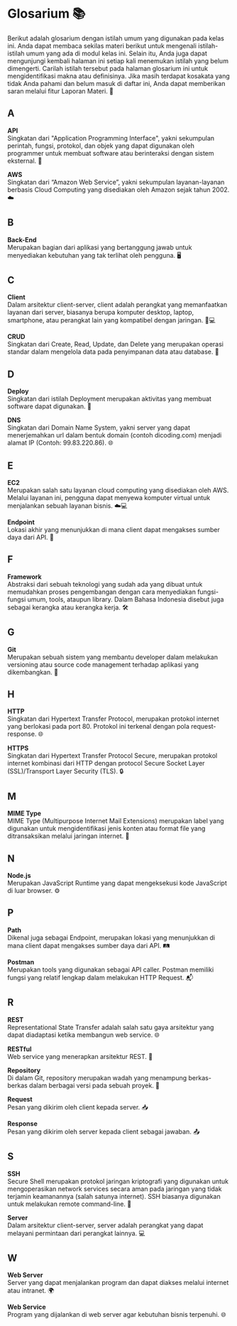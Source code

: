 # Glosarium 📚

Berikut adalah glosarium dengan istilah umum yang digunakan pada kelas ini. Anda dapat membaca sekilas materi berikut untuk mengenali istilah-istilah umum yang ada di modul kelas ini. Selain itu, Anda juga dapat mengunjungi kembali halaman ini setiap kali menemukan istilah yang belum dimengerti. Carilah istilah tersebut pada halaman glosarium ini untuk mengidentifikasi makna atau definisinya. Jika masih terdapat kosakata yang tidak Anda pahami dan belum masuk di daftar ini, Anda dapat memberikan saran melalui fitur Laporan Materi. 📖

## A

**API**  
Singkatan dari "Application Programming Interface", yakni sekumpulan perintah, fungsi, protokol, dan objek yang dapat digunakan oleh programmer untuk membuat software atau berinteraksi dengan sistem eksternal. 🔌

**AWS**  
Singkatan dari “Amazon Web Service”, yakni sekumpulan layanan-layanan berbasis Cloud Computing yang disediakan oleh Amazon sejak tahun 2002. ☁️

## B

**Back-End**  
Merupakan bagian dari aplikasi yang bertanggung jawab untuk menyediakan kebutuhan yang tak terlihat oleh pengguna. 🖥️

## C

**Client**  
Dalam arsitektur client-server, client adalah perangkat yang memanfaatkan layanan dari server, biasanya berupa komputer desktop, laptop, smartphone, atau perangkat lain yang kompatibel dengan jaringan. 📱💻

**CRUD**  
Singkatan dari Create, Read, Update, dan Delete yang merupakan operasi standar dalam mengelola data pada penyimpanan data atau database. 🔄

## D

**Deploy**  
Singkatan dari istilah Deployment merupakan aktivitas yang membuat software dapat digunakan. 🚀

**DNS**  
Singkatan dari Domain Name System, yakni server yang dapat menerjemahkan url dalam bentuk domain (contoh dicoding.com) menjadi alamat IP (Contoh: 99.83.220.86). 🌐

## E

**EC2**  
Merupakan salah satu layanan cloud computing yang disediakan oleh AWS. Melalui layanan ini, pengguna dapat menyewa komputer virtual untuk menjalankan sebuah layanan bisnis. ☁️💻

**Endpoint**  
Lokasi akhir yang menunjukkan di mana client dapat mengakses sumber daya dari API. 📍

## F

**Framework**  
Abstraksi dari sebuah teknologi yang sudah ada yang dibuat untuk memudahkan proses pengembangan dengan cara menyediakan fungsi-fungsi umum, tools, ataupun library. Dalam Bahasa Indonesia disebut juga sebagai kerangka atau kerangka kerja. 🛠️

## G

**Git**  
Merupakan sebuah sistem yang membantu developer dalam melakukan versioning atau source code management terhadap aplikasi yang dikembangkan. 🌱

## H

**HTTP**  
Singkatan dari Hypertext Transfer Protocol, merupakan protokol internet yang berlokasi pada port 80. Protokol ini terkenal dengan pola request-response. 🌐

**HTTPS**  
Singkatan dari Hypertext Transfer Protocol Secure, merupakan protokol internet kombinasi dari HTTP dengan protocol Secure Socket Layer (SSL)/Transport Layer Security (TLS). 🔒

## M

**MIME Type**  
MIME Type (Multipurpose Internet Mail Extensions) merupakan label yang digunakan untuk mengidentifikasi jenis konten atau format file yang ditransaksikan melalui jaringan internet. 📂

## N

**Node.js**  
Merupakan JavaScript Runtime yang dapat mengeksekusi kode JavaScript di luar browser. ⚙️

## P

**Path**  
Dikenal juga sebagai Endpoint, merupakan lokasi yang menunjukkan di mana client dapat mengakses sumber daya dari API. 🛤️

**Postman**  
Merupakan tools yang digunakan sebagai API caller. Postman memiliki fungsi yang relatif lengkap dalam melakukan HTTP Request. 📬

## R

**REST**  
Representational State Transfer adalah salah satu gaya arsitektur yang dapat diadaptasi ketika membangun web service. 🌐

**RESTful**  
Web service yang menerapkan arsitektur REST. 🔄

**Repository**  
Di dalam Git, repository merupakan wadah yang menampung berkas-berkas dalam berbagai versi pada sebuah proyek. 📂

**Request**  
Pesan yang dikirim oleh client kepada server. 📥

**Response**  
Pesan yang dikirim oleh server kepada client sebagai jawaban. 📤

## S

**SSH**  
Secure Shell merupakan protokol jaringan kriptografi yang digunakan untuk mengoperasikan network services secara aman pada jaringan yang tidak terjamin keamanannya (salah satunya internet). SSH biasanya digunakan untuk melakukan remote command-line. 🔐

**Server**  
Dalam arsitektur client-server, server adalah perangkat yang dapat melayani permintaan dari perangkat lainnya. 💻

## W

**Web Server**  
Server yang dapat menjalankan program dan dapat diakses melalui internet atau intranet. 🌍

**Web Service**  
Program yang dijalankan di web server agar kebutuhan bisnis terpenuhi. 🌐
